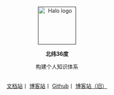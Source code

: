 
<p align="center">
    <a href="" target="_blank" rel="noopener noreferrer">
        <img width="100" src="https://avatars.githubusercontent.com/u/29975541?s=120&v=4" alt="Halo logo" />
    </a>
</p>

<p align="center"><b>北纬36度</b></p>
<p align="center">构建个人知识体系</p>

<p align="center">
<br />
<a href="https://docs.quinntian.com">文档站</a>丨
<a href="https://blog.quinntian.com">博客站</a>丨
<a href="https://github.com/QuinnTian">Github</a>丨
<a href="https://halo.quinntian.com">博客站（旧）</a>


</p>







































<style>h1 {display: none;}</style>




